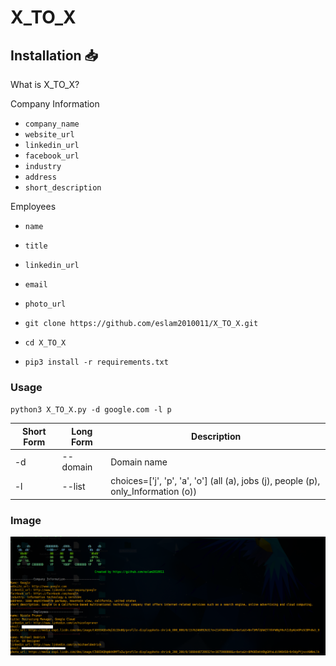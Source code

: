 # X_TO_X

Installation 📥
-------
What is X_TO_X?

Company Information
- `company_name `
- `website_url `
- `linkedin_url `
- `facebook_url `
- `industry `
- `address `
- `short_description `

Employees
- `name `
- `title `
- `linkedin_url `
- `email `
- `photo_url `

- `git clone https://github.com/eslam2010011/X_TO_X.git`
- `cd X_TO_X`
- `pip3 install -r requirements.txt`



### Usage
`python3 X_TO_X.py -d google.com -l p`


Short Form    | Long Form     | Description
------------- | ------------- |-------------
-d            | --domain      | Domain name
-l            | --list        | choices=['j', 'p', 'a', 'o'] (all (a), jobs (j), people (p), only_Information (o)) 


### Image
<img src="https://github.com/eslam2010011/X_TO_X/blob/main/Screenshot%20at%202022-12-28%2014-08-27.png">
